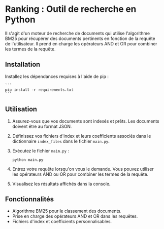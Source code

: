 # Ranking : Outil de recherche en Python

Il s'agit d'un moteur de recherche de documents qui utilise l'algorithme BM25 pour récupérer des documents pertinents en fonction de la requête de l'utilisateur. Il prend en charge les opérateurs AND et OR pour combiner les termes de la requête.

## Installation

Installez les dépendances requises à l'aide de pip :

    ```
    pip install -r requirements.txt
    ```

## Utilisation

1. Assurez-vous que vos documents sont indexés et prêts. Les documents doivent être au format JSON.
2. Définissez vos fichiers d'index et leurs coefficients associés dans le dictionnaire `index_files` dans le fichier `main.py`.
3. Exécutez le fichier `main.py` :

    ```
    python main.py
    ```

4. Entrez votre requête lorsqu'on vous le demande. Vous pouvez utiliser les opérateurs AND ou OR pour combiner les termes de la requête.
5. Visualisez les résultats affichés dans la console.

## Fonctionnalités

- Algorithme BM25 pour le classement des documents.
- Prise en charge des opérateurs AND et OR dans les requêtes.
- Fichiers d'index et coefficients personnalisables.